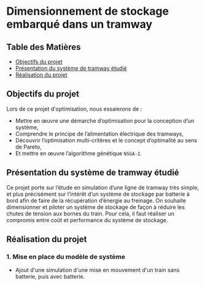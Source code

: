 # Dimensionnement de stockage embarqué dans un tramway

## Table des Matières
- [Objectifs du projet](#objectifs-du-projet)
- [Présentation du système de tramway étudié](#presentation-du-systeme-de-tramway-etudie)
- [Réalisation du projet](#realisation-du-projet)

## Objectifs du projet

Lors de ce projet d'optimisation, nous essaierons de :
- Mettre en œuvre une démarche d’optimisation pour la conception d’un système,
- Comprendre le principe de l’alimentation électrique des tramways,
- Découvrir l’optimisation multi-critères et le concept d’optimalité au sens de Pareto,
- Et mettre en œuvre l’algorithme génétique `NSGA-2`. 

## Présentation du système de tramway étudié

Ce projet porte sur l’étude en simulation d’une ligne de tramway très simple, et plus précisément sur l’intérêt d’un système de stockage par batterie à bord afin de faire de la récupération d’énergie au freinage. On souhaite dimensionner et piloter un système de stockage de façon à réduire les chutes de tension aux bornes du train. Pour cela, il faut réaliser un compromis entre coût et performance du système de stockage.

## Réalisation du projet

### 1. Mise en place du modèle de système

- Ajout d'une simulation d'une mise en mouvement d'un train sans batterie, puis avec batterie.
